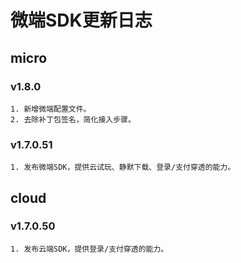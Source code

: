 # 微端SDK更新日志

## micro

### v1.8.0

    1. 新增微端配置文件。
    2. 去除补丁包签名，简化接入步骤。

### v1.7.0.51

    1. 发布微端SDK，提供云试玩、静默下载、登录/支付穿透的能力。

## cloud

### v1.7.0.50

    1. 发布云端SDK，提供登录/支付穿透的能力。
